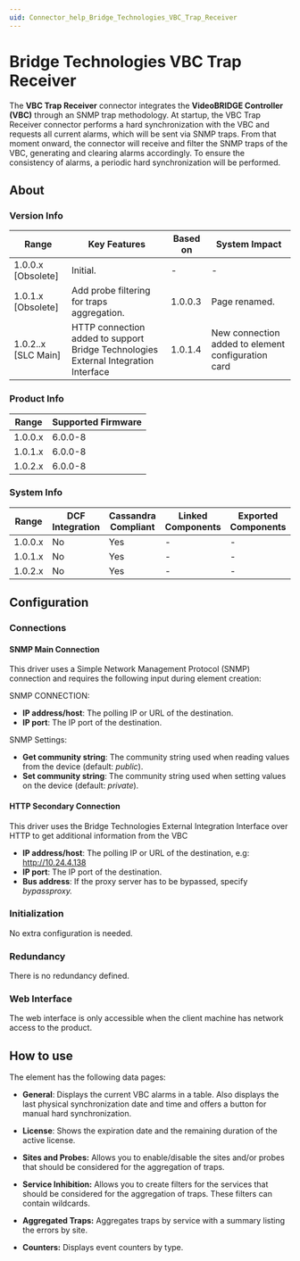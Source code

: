 ```yaml
---
uid: Connector_help_Bridge_Technologies_VBC_Trap_Receiver
---
```


# Bridge Technologies VBC Trap Receiver

The **VBC Trap Receiver** connector integrates the **VideoBRIDGE Controller (VBC)** through an SNMP trap methodology. At startup, the VBC Trap Receiver connector performs a hard synchronization with the VBC and requests all current alarms, which will be sent via SNMP traps. From that moment onward, the connector will receive and filter the SNMP traps of the VBC, generating and clearing alarms accordingly. To ensure the consistency of alarms, a periodic hard synchronization will be performed.

## About

### Version Info

| **Range**             | **Key Features**                                                                    | **Based on** | **System Impact**                                  |
|-----------------------|-------------------------------------------------------------------------------------|--------------|----------------------------------------------------|
| 1.0.0.x \[Obsolete\]  | Initial.                                                                            | \-           | \-                                                 |
| 1.0.1.x \[Obsolete\]  | Add probe filtering for traps aggregation.                                          | 1.0.0.3      | Page renamed.                                      |
| 1.0.2..x \[SLC Main\] | HTTP connection added to support Bridge Technologies External Integration Interface | 1.0.1.4      | New connection added to element configuration card |

### Product Info

| **Range** | **Supported Firmware** |
|-----------|------------------------|
| 1.0.0.x   | 6.0.0-8                |
| 1.0.1.x   | 6.0.0-8                |
| 1.0.2.x   | 6.0.0-8                |

### System Info

| **Range** | **DCF Integration** | **Cassandra Compliant** | **Linked Components** | **Exported Components** |
|-----------|---------------------|-------------------------|-----------------------|-------------------------|
| 1.0.0.x   | No                  | Yes                     | \-                    | \-                      |
| 1.0.1.x   | No                  | Yes                     | \-                    | \-                      |
| 1.0.2.x   | No                  | Yes                     | \-                    | \-                      |

## Configuration

### Connections

#### SNMP Main Connection

This driver uses a Simple Network Management Protocol (SNMP) connection and requires the following input during element creation:

SNMP CONNECTION:

- **IP address/host**: The polling IP or URL of the destination.
- **IP port**: The IP port of the destination.

SNMP Settings:

- **Get community string**: The community string used when reading values from the device (default: *public*).
- **Set community string**: The community string used when setting values on the device (default: *private*).

#### HTTP Secondary Connection

This driver uses the Bridge Technologies External Integration Interface over HTTP to get additional information from the VBC

- **IP address/host**: The polling IP or URL of the destination, e.g: http://10.24.4.138
- **IP port**: The IP port of the destination.
- **Bus address**: If the proxy server has to be bypassed, specify *bypassproxy.*



### Initialization

No extra configuration is needed.

### Redundancy

There is no redundancy defined.

### Web Interface

The web interface is only accessible when the client machine has network access to the product.

## How to use

The element has the following data pages:

- **General**: Displays the current VBC alarms in a table. Also displays the last physical synchronization date and time and offers a button for manual hard synchronization.

- **License**: Shows the expiration date and the remaining duration of the active license.

- **Sites and Probes:** Allows you to enable/disable the sites and/or probes that should be considered for the aggregation of traps.

- **Service Inhibition:** Allows you to create filters for the services that should be considered for the aggregation of traps. These filters can contain wildcards.

- **Aggregated Traps:** Aggregates traps by service with a summary listing the errors by site.

- **Counters:** Displays event counters by type.
